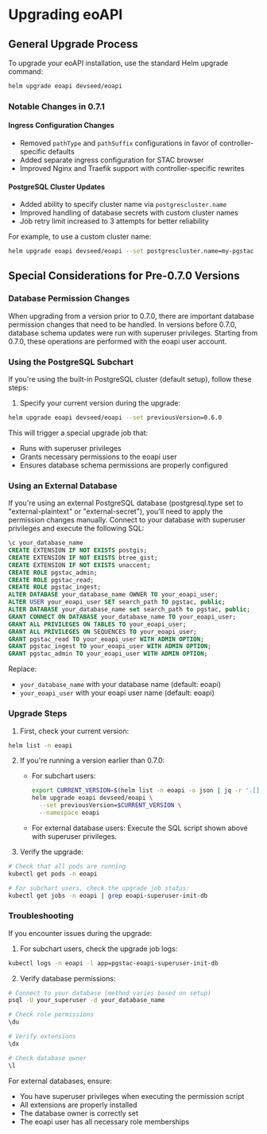 # Upgrading eoAPI

## General Upgrade Process

To upgrade your eoAPI installation, use the standard Helm upgrade command:

```bash
helm upgrade eoapi devseed/eoapi
```

### Notable Changes in 0.7.1

#### Ingress Configuration Changes
- Removed `pathType` and `pathSuffix` configurations in favor of controller-specific defaults
- Added separate ingress configuration for STAC browser
- Improved Nginx and Traefik support with controller-specific rewrites

#### PostgreSQL Cluster Updates
- Added ability to specify cluster name via `postgrescluster.name`
- Improved handling of database secrets with custom cluster names
- Job retry limit increased to 3 attempts for better reliability

For example, to use a custom cluster name:
```bash
helm upgrade eoapi devseed/eoapi --set postgrescluster.name=my-pgstac
```

## Special Considerations for Pre-0.7.0 Versions

### Database Permission Changes

When upgrading from a version prior to 0.7.0, there are important database permission changes that need to be handled. In versions before 0.7.0, database schema updates were run with superuser privileges. Starting from 0.7.0, these operations are performed with the eoapi user account.

### Using the PostgreSQL Subchart

If you're using the built-in PostgreSQL cluster (default setup), follow these steps:

1. Specify your current version during the upgrade:
```bash
helm upgrade eoapi devseed/eoapi --set previousVersion=0.6.0
```

This will trigger a special upgrade job that:
- Runs with superuser privileges
- Grants necessary permissions to the eoapi user
- Ensures database schema permissions are properly configured

### Using an External Database

If you're using an external PostgreSQL database (postgresql.type set to "external-plaintext" or "external-secret"), you'll need to apply the permission changes manually. Connect to your database with superuser privileges and execute the following SQL:

```sql
\c your_database_name
CREATE EXTENSION IF NOT EXISTS postgis;
CREATE EXTENSION IF NOT EXISTS btree_gist;
CREATE EXTENSION IF NOT EXISTS unaccent;
CREATE ROLE pgstac_admin;
CREATE ROLE pgstac_read;
CREATE ROLE pgstac_ingest;
ALTER DATABASE your_database_name OWNER TO your_eoapi_user;
ALTER USER your_eoapi_user SET search_path TO pgstac, public;
ALTER DATABASE your_database_name set search_path to pgstac, public;
GRANT CONNECT ON DATABASE your_database_name TO your_eoapi_user;
GRANT ALL PRIVILEGES ON TABLES TO your_eoapi_user;
GRANT ALL PRIVILEGES ON SEQUENCES TO your_eoapi_user;
GRANT pgstac_read TO your_eoapi_user WITH ADMIN OPTION;
GRANT pgstac_ingest TO your_eoapi_user WITH ADMIN OPTION;
GRANT pgstac_admin TO your_eoapi_user WITH ADMIN OPTION;
```

Replace:
- `your_database_name` with your database name (default: eoapi)
- `your_eoapi_user` with your eoapi user name (default: eoapi)

### Upgrade Steps

1. First, check your current version:
```bash
helm list -n eoapi
```

2. If you're running a version earlier than 0.7.0:
   - For subchart users:
     ```bash
     export CURRENT_VERSION=$(helm list -n eoapi -o json | jq -r '.[].app_version')
     helm upgrade eoapi devseed/eoapi \
       --set previousVersion=$CURRENT_VERSION \
       --namespace eoapi
     ```
   - For external database users:
     Execute the SQL script shown above with superuser privileges.

3. Verify the upgrade:
```bash
# Check that all pods are running
kubectl get pods -n eoapi

# For subchart users, check the upgrade job status:
kubectl get jobs -n eoapi | grep eoapi-superuser-init-db
```

### Troubleshooting

If you encounter issues during the upgrade:

1. For subchart users, check the upgrade job logs:
```bash
kubectl logs -n eoapi -l app=pgstac-eoapi-superuser-init-db
```

2. Verify database permissions:
```bash
# Connect to your database (method varies based on setup)
psql -U your_superuser -d your_database_name

# Check role permissions
\du

# Verify extensions
\dx

# Check database owner
\l
```

For external databases, ensure:
- You have superuser privileges when executing the permission script
- All extensions are properly installed
- The database owner is correctly set
- The eoapi user has all necessary role memberships
